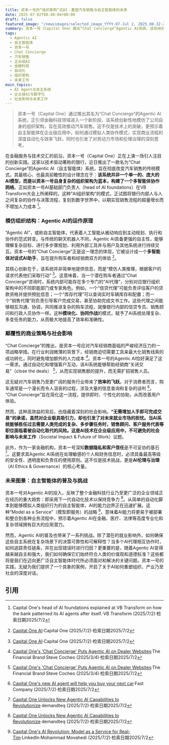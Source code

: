 ```yaml
---
title: 资本一号的“组织架构”式AI：重塑汽车销售与自主智能体的未来
date: 2025-07-02T08:40:04+08:00
draft: false
featured_image: "/newsimages/selected_image_YYYY-07-Jul 2, 2025_08-32-24-906.jpg"
summary: 资本一号（Capital One）推出“Chat Concierge”Agentic AI系统，该系统创新性地模仿了其自身组织架构，旨在通过多智能体协作网络自动化并优化汽车销售流程，实现效率提升且无需增加人力。这一突破性应用不仅展示了自主智能体在企业级应用中的巨大潜力，也引发了对AI技术如何重塑未来工作、劳动力市场以及对数据隐私和伦理治理的深远影响的讨论。
tags: 
  - Agentic AI
  - 自主智能体
  - 资本一号
  - Chat Concierge
  - 汽车销售
  - 企业级AI
  - 金融科技
  - 自动化
  - 组织架构
  - 未来工作
main_topics: 
  - AI Agent与自主系统
  - 企业级AI与数字化
  - 社会影响与未来工作
---
```


> 资本一号（Capital One）通过推出其名为“Chat Concierge”的Agentic AI系统，正引领金融科技领域进入一个新阶段，该系统创新性地模仿了公司自身的组织架构，旨在高效推动汽车销售。这不仅是技术上的突破，更预示着自主智能体在企业级应用中，如何通过模拟人类协作模式，实现商业流程的深度自动化与效率飞跃，同时也引发了对劳动力市场和伦理治理的深刻思考。

在金融服务与技术交汇的前沿，资本一号（Capital One）正在上演一场引人注目的创新实践。这家以技术驱动著称的银行，近日推出了一款名为“Chat Concierge”的Agentic AI（自主智能体）系统，旨在彻底改变汽车销售的传统模式。其最核心、也最具前瞻性的设计理念在于：**该系统并非一个单一的、庞大的AI模型，而是以资本一号自身复杂的组织架构为蓝本，构建了一个多智能体协作网络**。正如资本一号AI基础部门负责人（head of AI foundations）在VB Transform大会上所阐释的，这种“AI组织架构”的模式，正试图将银行内部人与人之间复杂的协作与决策流程，复刻到数字世界中，以期实现销售流程的超量增长而不增加人力成本 [^1]。

### 模仿组织结构：Agentic AI的运作原理

“Agentic AI”，或称自主智能体，代表着人工智能从被动响应到主动规划、执行和协作的范式转变。与传统的聊天机器人不同，Agentic AI具备更强的自主性，能够理解复杂目标、进行多步骤规划、利用外部工具并与用户及其他系统进行持续交互。资本一号的“Chat Concierge”正是这一理念的体现，它被设计成一个**多智能体对话式AI助手**，旨在提升购车者和经销商双方的体验 [^2]。

其核心创新在于，该系统并非简单地提供信息，而是“模仿人类推理，根据客户的请求代表他们采取行动” [^2]。这意味着，当一个潜在购车者通过“Chat Concierge”咨询时，系统内部可能存在多个专门的“AI代理”，分别对应银行组织架构中的不同职能部门或专家角色。例如，一个“信贷代理”可能负责评估客户的贷款资格并提供预批信息；一个“库存代理”可以查询实时车辆库存和配置；而一个“销售代理”则负责引导客户完成交易，甚至协助完成文书工作。这些代理之间能够相互沟通、协调，共同推进复杂的购车流程，就像银行内部的信贷专员、销售顾问和行政人员协作一样。这种**模块化、协同作战**的模式，赋予了AI系统处理复杂、多变任务的能力，从而极大地提高了效率和准确性。

### 颠覆性的商业策略与社会影响

“Chat Concierge”的推出，是资本一号应对汽车经销商面临的严峻经济压力的一项战略举措。在行业利润微薄的背景下，经销商迫切需要工具来最大化销售线索的成功转化，同时避免增加额外的人力成本 [^3]。资本一号的Agentic AI恰好满足了这一需求。通过自动化和增强客户互动，该AI系统能够帮助经销商“关闭交易”（close the deals） [^3]，从而实现销售额的提升，而无需扩招销售人员。

这无疑对汽车销售乃至更广阔的服务行业带来了**效率的飞跃**。对于消费者而言，购车通常是一个漫长而令人沮丧的过程，涉及大量的信息查询和复杂的谈判 [^4]。 “Chat Concierge”旨在简化这一流程，提供即时、个性化的协助，从而改善用户体验。

然而，这种高效益的背后，也隐藏着深刻的社会影响。**“无需增加人手即可完成交易”**的承诺，虽然对企业极具吸引力，却也引发了对未来就业市场的担忧。当AI系统能够胜任过去需要人类完成的复杂、多步骤任务时，销售顾问、客户服务代表等职位面临着被自动化取代的风险。这是AI技术在企业级应用中，不可避免的**社会影响与未来工作**（Societal Impact & Future of Work）议题。

此外，作为一家金融机构，资本一号深知**数据隐私和客户信任**是不可妥协的基石 [^5]。这要求其Agentic AI系统在处理敏感的个人和财务信息时，必须具备最高等级的安全性、透明度和负责任的使用原则。这不仅是技术挑战，更是**AI伦理与治理**（AI Ethics & Governance）的核心考量。

### 未来图景：自主智能体的普及与挑战

资本一号对Agentic AI的投入，反映了整个金融科技行业乃至更广泛的企业领域正在经历的重大趋势：即采用下一代自动化技术以保持竞争力 [^5]。从简单的自动化脚本到能够模拟人类组织行为的自主智能体，AI的能力边界正在迅速扩展。这种“Model as a Service”（模型即服务）的战略 [^6]，意味着AI能力将更易于被部署和整合到各种业务流程中，预示着Agentic AI在金融、医疗、法律等高度专业化和复杂领域拥有巨大的应用潜力。

然而，Agentic AI的普及也带来了一系列挑战。除了潜在的就业影响外，如何确保这些自主系统在复杂场景下的决策可靠性和可解释性？当多个AI代理相互协作时，如何追踪责任链条，并在出现错误时进行归因？更重要的是，随着Agentic AI变得越来越自主和强大，我们如何确保它们始终符合人类的价值观和道德标准？这些都将是我们在迈向更广泛自主智能体时代所必须面对和解决的关键问题。资本一号的实践，无疑为我们提供了一个具象的案例，开启了关于AI如何重塑组织、产业乃至社会的深度对话。

## 引用

[^1]: Capital One's head of AI foundations explained at VB Transform on how the bank patterned its AI agents after itself.·VB Transform (2025/7/2)·检索日期2025/7/2
[^2]: [Capital One AI](https://www.capitalone.com/tech/ai/)·Capital One (2025/7/2)·检索日期2025/7/2
[^3]: [Capital One's 'Chat Concierge' Puts Agentic AI on Dealer Websites](https://thefinancialbrand.com/news/banking-products/capital-ones-chat-concierge-puts-agentic-ai-on-car-dealers-websites-187128)·The Financial Brand·Steve Cocheo (2025/3/4)·检索日期2025/7/2
[^4]: [Capital One's new AI agent will help you buy your next car](https://www.fastcompany.com/91270070/capital-one-car-buying)·Fast Company (2025/7/2)·检索日期2025/7/2
[^5]: [Capital One Unlocks New Agentic AI Capabilities to Revolutionize](https://demandteq.com/capital-one-unlocks-new-agentic-ai-capabilities-to-revolutionize-financial-services/)·demandteq (2025/7/2)·检索日期2025/7/2
[^6]: [Capital One's AI Revolution: Model as a Service for Real-Tim](https://www.linkedin.com/pulse/capital-ones-case-study-mohammad-movahedi-77iuc)·LinkedIn·Mohammad Movahedi (2025/7/2)·检索日期2025/7/2

